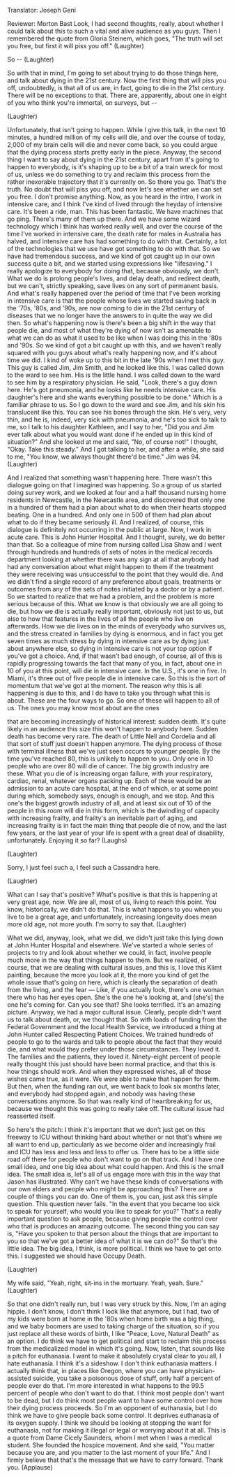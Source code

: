 

Translator: Joseph Geni

Reviewer: Morton Bast
Look, I had second thoughts, really,
about whether I could talk about this
to such a vital and alive audience as you guys.
Then I remembered the quote from Gloria Steinem,
which goes,
&quot;The truth will set you free,
but first it will piss you off.&quot; 
(Laughter)

So -- 
(Laughter)

So with that in mind, I&#39;m going to set about
trying to do those things here,
and talk about dying in the 21st century.
Now the first thing that will piss you off, undoubtedly,
is that all of us are, in fact, going to die
in the 21st century.
There will be no exceptions to that.
There are, apparently, about one in eight of you
who think you&#39;re immortal, on surveys, but --

(Laughter)

Unfortunately, that isn&#39;t going to happen.
While I give this talk, in the next 10 minutes,
a hundred million of my cells will die,
and over the course of today, 2,000 of my brain cells
will die and never come back,
so you could argue that the dying process
starts pretty early in the piece.
Anyway, the second thing I want to say about dying in the
21st century, apart from it&#39;s going to happen to everybody,
is it&#39;s shaping up to be a bit of a train wreck
for most of us,
unless we do something to try and reclaim this process
from the rather inexorable trajectory that it&#39;s currently on.
So there you go. That&#39;s the truth.
No doubt that will piss you off, and now let&#39;s see
whether we can set you free. I don&#39;t promise anything.
Now, as you heard in the intro, I work in intensive care,
and I think I&#39;ve kind of lived through the heyday
of intensive care. It&#39;s been a ride, man.
This has been fantastic.
We have machines that go ping.
There&#39;s many of them up there.
And we have some wizard technology which I think
has worked really well, and over the course of the time
I&#39;ve worked in intensive care, the death rate
for males in Australia has halved,
and intensive care has had something to do with that.
Certainly, a lot of the technologies that we use
have got something to do with that.
So we have had tremendous success, and we kind of
got caught up in our own success quite a bit,
and we started using expressions like &quot;lifesaving.&quot;
I really apologize to everybody for doing that,
because obviously, we don&#39;t.
What we do is prolong people&#39;s lives,
and delay death,
and redirect death, but we can&#39;t, strictly speaking,
save lives on any sort of permanent basis.
And what&#39;s really happened over the period of time
that I&#39;ve been working in intensive care is that
the people whose lives we started saving back in the &#39;70s,
&#39;80s, and &#39;90s, are now coming to die in the 21st century
of diseases that we no longer have the answers to
in quite the way we did then.
So what&#39;s happening now is there&#39;s been a big shift
in the way that people die,
and most of what they&#39;re dying of now isn&#39;t as amenable
to what we can do as what it used to be like
when I was doing this in the &#39;80s and &#39;90s.
So we kind of got a bit caught up with this,
and we haven&#39;t really squared with you guys about
what&#39;s really happening now, and it&#39;s about time we did.
I kind of woke up to this bit in the late &#39;90s
when I met this guy.
This guy is called Jim, Jim Smith, and he looked like this.
I was called down to the ward to see him.
His is the little hand.
I was called down to the ward to see him
by a respiratory physician.
He said, &quot;Look, there&#39;s a guy down here.
He&#39;s got pneumonia,
and he looks like he needs intensive care.
His daughter&#39;s here and she wants everything possible
to be done.&quot;
Which is a familiar phrase to us.
So I go down to the ward and see Jim,
and his skin his translucent like this.
You can see his bones through the skin.
He&#39;s very, very thin,
and he is, indeed, very sick with pneumonia,
and he&#39;s too sick to talk to me,
so I talk to his daughter Kathleen, and I say to her,
&quot;Did you and Jim ever talk about
what you would want done
if he ended up in this kind of situation?&quot;
And she looked at me and said, &quot;No, of course not!&quot;
I thought, &quot;Okay. Take this steady.&quot;
And I got talking to her, and after a while, she said to me,
&quot;You know, we always thought there&#39;d be time.&quot;
Jim was 94. 
(Laughter)

And I realized that something wasn&#39;t happening here.
There wasn&#39;t this dialogue going on
that I imagined was happening.
So a group of us started doing survey work,
and we looked at four and a half thousand nursing home
residents in Newcastle, in the Newcastle area,
and discovered that only one in a hundred of them
had a plan about what to do when their hearts stopped beating.
One in a hundred.
And only one in 500 of them had plan about what to do
if they became seriously ill.
And I realized, of course, this dialogue
is definitely not occurring in the public at large.
Now, I work in acute care.
This is John Hunter Hospital.
And I thought, surely, we do better than that.
So a colleague of mine from nursing called Lisa Shaw and I
went through hundreds and hundreds of sets of notes
in the medical records department
looking at whether there was any sign at all
that anybody had had any conversation about
what might happen to them if the treatment they were
receiving was unsuccessful to the point that they would die.
And we didn&#39;t find a single record of any preference
about goals, treatments or outcomes from any
of the sets of notes initiated by a doctor or by a patient.
So we started to realize
that we had a problem,
and the problem is more serious because of this.
What we know is that obviously we are all going to die,
but how we die is actually really important,
obviously not just to us, but also to how that
features in the lives of all the people who live on afterwards.
How we die lives on in the minds of everybody
who survives us, and
the stress created in families by dying is enormous,
and in fact you get seven times as much stress by dying
in intensive care as by dying just about anywhere else,
so dying in intensive care is not your top option
if you&#39;ve got a choice.
And, if that wasn&#39;t bad enough, of course,
all of this is rapidly progressing towards the fact that
many of you, in fact, about one in 10 of you at this point,
will die in intensive care.
In the U.S., it&#39;s one in five.
In Miami, it&#39;s three out of five people die in intensive care.
So this is the sort of momentum
that we&#39;ve got at the moment.
The reason why this is all happening is due to this,
and I do have to take you through what this is about.
These are the four ways to go.
So one of these will happen to all of us.
The ones you may know most about are the ones

that are becoming increasingly of historical interest:
sudden death.
It&#39;s quite likely in an audience this size
this won&#39;t happen to anybody here.
Sudden death has become very rare.
The death of Little Nell and Cordelia and all that sort of stuff
just doesn&#39;t happen anymore.
The dying process of those with terminal illness
that we&#39;ve just seen
occurs to younger people.
By the time you&#39;ve reached 80, this is unlikely to happen to you.
Only one in 10 people who are over 80 will die of cancer.
The big growth industry are these.
What you die of is increasing organ failure,
with your respiratory, cardiac, renal,
whatever organs packing up. Each of these
would be an admission to an acute care hospital,
at the end of which, or at some point during which,
somebody says, enough is enough, and we stop.
And this one&#39;s the biggest growth industry of all,
and at least six out of 10 of the people in this room
will die in this form, which is
the dwindling of capacity
with increasing frailty,
and frailty&#39;s an inevitable part of aging,
and increasing frailty is in fact the main thing
that people die of now,
and the last few years, or the last year of your life
is spent with a great deal of disability, unfortunately.
Enjoying it so far? (Laughs)

(Laughter)

Sorry, I just feel such a, I feel such a Cassandra here.

(Laughter)

What can I say that&#39;s positive? What&#39;s positive is
that this is happening at very great age, now.
We are all, most of us, living to reach this point.
You know, historically, we didn&#39;t do that.
This is what happens to you
when you live to be a great age,
and unfortunately, increasing longevity does mean
more old age, not more youth.
I&#39;m sorry to say that. 
(Laughter)

What we did, anyway, look, what we did,
we didn&#39;t just take this lying down
at John Hunter Hospital and elsewhere.
We&#39;ve started a whole series of projects
to try and look about whether we could, in fact, involve
people much more in the way that things happen to them.
But we realized, of course, that we are dealing
with cultural issues,
and this is, I love this Klimt painting,
because the more you look at it, the more you kind of get
the whole issue that&#39;s going on here,
which is clearly the separation of death from the living,
and the fear — Like, if you actually look,
there&#39;s one woman there
who has her eyes open.
She&#39;s the one he&#39;s looking at,
and [she&#39;s] the one he&#39;s coming for. Can you see that?
She looks terrified.
It&#39;s an amazing picture.
Anyway, we had a major cultural issue.
Clearly, people didn&#39;t want us to talk about death,
or, we thought that.
So with loads of funding from the Federal Government
and the local Health Service, we introduced a thing
at John Hunter called Respecting Patient Choices.
We trained hundreds of people to go to the wards
and talk to people about the fact that they would die,
and what would they prefer under those circumstances.
They loved it. The families and the patients, they loved it.
Ninety-eight percent of people really thought
this just should have been normal practice,
and that this is how things should work.
And when they expressed wishes,
all of those wishes came true, as it were.
We were able to make that happen for them.
But then, when the funding ran out,
we went back to look six months later,
and everybody had stopped again,
and nobody was having these conversations anymore.
So that was really kind of heartbreaking for us,
because we thought this was going to really take off.
The cultural issue had reasserted itself.

So here&#39;s the pitch:
I think it&#39;s important that we don&#39;t just get on this freeway
to ICU without thinking hard about whether or not
that&#39;s where we all want to end up,
particularly as we become older and increasingly frail
and ICU has less and less and less to offer us.
There has to be a little side road
off there for people who don&#39;t want to go on that track.
And I have one small idea,
and one big idea about what could happen.
And this is the small idea.
The small idea is, let&#39;s all of us
engage more with this in the way that Jason has illustrated.
Why can&#39;t we have these kinds of conversations
with our own elders
and people who might be approaching this?
There are a couple of things you can do.
One of them is, you can,
just ask this simple question. This question never fails.
&quot;In the event that you became too sick to speak for yourself,
who would you like to speak for you?&quot;
That&#39;s a really important question to ask people,
because giving people the control over who that is
produces an amazing outcome.
The second thing you can say is,
&quot;Have you spoken to that person
about the things that are important to you
so that we&#39;ve got a better idea of what it is we can do?&quot;
So that&#39;s the little idea.
The big idea, I think, is more political.
I think we have to get onto this.
I suggested we should have Occupy Death.

(Laughter)

My wife said, &quot;Yeah, right, sit-ins in the mortuary.
Yeah, yeah. Sure.&quot; 
(Laughter)

So that one didn&#39;t really run,
but I was very struck by this.
Now, I&#39;m an aging hippie.
I don&#39;t know, I don&#39;t think I look like that anymore, but
I had, two of my kids were born at home in the &#39;80s
when home birth was a big thing, and we baby boomers
are used to taking charge of the situation,
so if you just replace all these words of birth,
I like &quot;Peace, Love, Natural Death&quot; as an option.
I do think we have to get political
and start to reclaim this process from
the medicalized model in which it&#39;s going.
Now, listen, that sounds like a pitch for euthanasia.
I want to make it absolutely crystal clear to you all,
I hate euthanasia. I think it&#39;s a sideshow.
I don&#39;t think euthanasia matters.
I actually think that,
in places like Oregon,
where you can have physician-assisted suicide,
you take a poisonous dose of stuff,
only half a percent of people ever do that.
I&#39;m more interested in what happens to the 99.5 percent
of people who don&#39;t want to do that.
I think most people don&#39;t want to be dead,
but I do think most people want to have some control
over how their dying process proceeds.
So I&#39;m an opponent of euthanasia,
but I do think we have to give people back some control.
It deprives euthanasia of its oxygen supply.
I think we should be looking at stopping
the want for euthanasia,
not for making it illegal or legal or worrying about it at all.
This is a quote from Dame Cicely Saunders,
whom I met when I was a medical student.
She founded the hospice movement.
And she said, &quot;You matter because you are,
and you matter to the last moment of your life.&quot;
And I firmly believe that
that&#39;s the message that we have to carry forward.
Thank you. 
(Applause)

